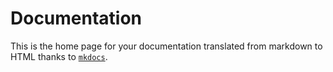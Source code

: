 # Documentation

This is the home page for your documentation translated from markdown to HTML thanks to
[`mkdocs`](https://www.mkdocs.org/).
